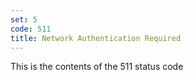 ```yaml
---
set: 5
code: 511
title: Network Authentication Required
---
```


This is the contents of the 511 status code
